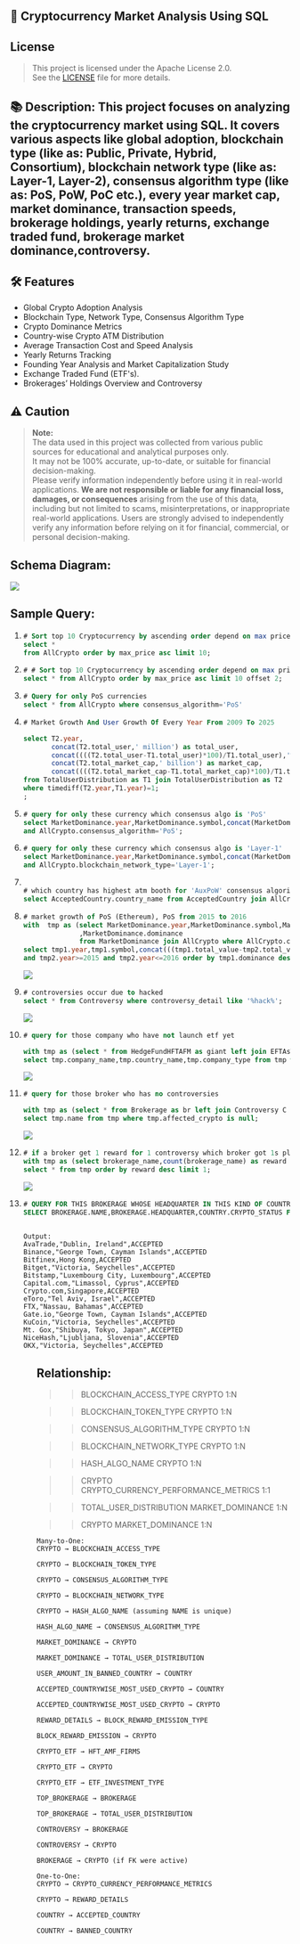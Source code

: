 ## 🚀  Cryptocurrency Market Analysis Using SQL

## License

> This project is licensed under the Apache License 2.0.  
> See the [LICENSE](./LICENSE) file for more details.

## 📚 Description: This project focuses on analyzing the cryptocurrency market using SQL. It covers various aspects like global adoption, blockchain type (like as: Public, Private, Hybrid, Consortium), blockchain network type (like as: Layer-1, Layer-2), consensus algorithm type (like as: PoS, PoW, PoC etc.), every year market cap, market dominance, transaction speeds, brokerage holdings, yearly returns, exchange traded fund, brokerage market dominance,controversy.

## 🛠️ Features
- Global Crypto Adoption Analysis
- Blockchain Type, Network Type, Consensus Algorithm Type
- Crypto Dominance Metrics
- Country-wise Crypto ATM Distribution
- Average Transaction Cost and Speed Analysis
- Yearly Returns Tracking
- Founding Year Analysis and Market Capitalization Study
- Exchange Traded Fund (ETF's).
- Brokerages’ Holdings Overview and Controversy

## ⚠️ Caution
> **Note:**  
> The data used in this project was collected from various public sources for educational and analytical purposes only.  
> It may not be 100% accurate, up-to-date, or suitable for financial decision-making.  
> Please verify information independently before using it in real-world applications.
> **We are not responsible or liable for any financial loss, damages, or consequences** arising from the use of this data, including but not limited to scams, misinterpretations, or inappropriate real-world applications.
> Users are strongly advised to independently verify any information before relying on it for financial, commercial, or personal decision-making.


## Schema Diagram:
<img src="CRYPTO_MARKET_ANALYSIS_PROJECT_DATABASE8.png">

## Sample Query:

<ol>

<li>

```sql
# Sort top 10 Cryptocurrency by ascending order depend on max price
select *
from AllCrypto order by max_price asc limit 10;
```



</li>

<li>

```sql
# # Sort top 10 Cryptocurrency by ascending order depend on max price except the 3 lowest max price
select * from AllCrypto order by max_price asc limit 10 offset 2;
```
</li>

<li>

```sql
# Query for only PoS currencies
select * from AllCrypto where consensus_algorithm='PoS'
```

</li>

<li>

```sql
# Market Growth And User Growth Of Every Year From 2009 To 2025

select T2.year,
       concat(T2.total_user,' million') as total_user,
       concat((((T2.total_user-T1.total_user)*100)/T1.total_user),'%') as user_growth,
       concat(T2.total_market_cap,' billion') as market_cap,
       concat((((T2.total_market_cap-T1.total_market_cap)*100)/T1.total_user),'%') as market_growth
from TotalUserDistribution as T1 join TotalUserDistribution as T2
where timediff(T2.year,T1.year)=1;
;
```

</li>

<li>

```sql
# query for only these currency which consensus algo is 'PoS'
select MarketDominance.year,MarketDominance.symbol,concat(MarketDominance.total_value,' billion'),concat(MarketDominance.dominance,'%') from MarketDominance join AllCrypto  where MarketDominance.symbol=AllCrypto.symbol
and AllCrypto.consensus_algorithm='PoS';
```

</li>


<li>

```sql
# query for only these currency which consensus algo is 'Layer-1'
select MarketDominance.year,MarketDominance.symbol,concat(MarketDominance.total_value,' billion'),concat(MarketDominance.dominance,'%') from MarketDominance join AllCrypto  where MarketDominance.symbol=AllCrypto.symbol
and AllCrypto.blockchain_network_type='Layer-1';
```

</li>

<li>

```sql

# which country has highest atm booth for 'AuxPoW' consensus algorithm.
select AcceptedCountry.country_name from AcceptedCountry join AllCrypto where AcceptedCountry.symbol=AllCrypto.symbol and AllCrypto.consensus_algorithm='AuxPoW';
```

</li>

<li>

```sql
# market growth of PoS (Ethereum), PoS from 2015 to 2016
with  tmp as (select MarketDominance.year,MarketDominance.symbol,MarketDominance.total_value
              ,MarketDominance.dominance
              from MarketDominance join AllCrypto where AllCrypto.consensus_algorithm like '%PoS%' and AllCrypto.symbol=MarketDominance.symbol)
select tmp1.year,tmp1.symbol,concat(((tmp1.total_value-tmp2.total_value)*100/tmp2.total_value),'%') as market_growth,concat(tmp1.dominance,'%') as market_dominance from tmp as tmp1 join tmp as tmp2 where  timediff(tmp1.year,tmp2.year)=1 and tmp1.year>=2015 and tmp1.year<=2016
and tmp2.year>=2015 and tmp2.year<=2016 order by tmp1.dominance desc ;
```


<img src="./SS/C4.png">
</li>

<li>

```sql
# controversies occur due to hacked
select * from Controversy where controversy_detail like '%hack%';
```

<img src="./SS/c5.png">

</li>



<li>

```sql
# query for those company who have not launch etf yet 

with tmp as (select * from HedgeFundHFTAFM as giant left join EFTAsTransactionByAMF EATBA on giant.company_name = EATBA.etf_company)
select tmp.company_name,tmp.country_name,tmp.company_type from tmp where tmp.etf_name is null;
```

<img src="./SS/C6.png">

</li>


<li>

```sql
# query for those broker who has no controversies

with tmp as (select * from Brokerage as br left join Controversy C on br.name = C.brokerage_name)
select tmp.name from tmp where tmp.affected_crypto is null;
```

<img src="./SS/C7.png">
</li>


<li>


```sql
# if a broker get 1 reward for 1 controversy which broker got 1s place
with tmp as (select brokerage_name,count(brokerage_name) as reward from Controversy group by brokerage_name)
select * from tmp order by reward desc limit 1;
```

<img src="./SS/c8.png">
</li>

<li>

```sql
# QUERY FOR THIS BROKERAGE WHOSE HEADQUARTER IN THIS KIND OF COUNTRY WHERE CRYPTO IS ACCEPTED
SELECT BROKERAGE.NAME,BROKERAGE.HEADQUARTER,COUNTRY.CRYPTO_STATUS FROM BROKERAGE JOIN COUNTRY WHERE COUNTRY.CRYPTO_STATUS='ACCEPTED' AND BROKERAGE.HEADQUARTER LIKE
                                                                                                     CONCAT('%',COUNTRY.COUNTRY_NAME,'%');
```

```
Output:
AvaTrade,"Dublin, Ireland",ACCEPTED
Binance,"George Town, Cayman Islands",ACCEPTED
Bitfinex,Hong Kong,ACCEPTED
Bitget,"Victoria, Seychelles",ACCEPTED
Bitstamp,"Luxembourg City, Luxembourg",ACCEPTED
Capital.com,"Limassol, Cyprus",ACCEPTED
Crypto.com,Singapore,ACCEPTED
eToro,"Tel Aviv, Israel",ACCEPTED
FTX,"Nassau, Bahamas",ACCEPTED
Gate.io,"George Town, Cayman Islands",ACCEPTED
KuCoin,"Victoria, Seychelles",ACCEPTED
Mt. Gox,"Shibuya, Tokyo, Japan",ACCEPTED
NiceHash,"Ljubljana, Slovenia",ACCEPTED
OKX,"Victoria, Seychelles",ACCEPTED

```       
</li>

<ol>


## Relationship:

>> BLOCKCHAIN_ACCESS_TYPE	CRYPTO	1:N

>> BLOCKCHAIN_TOKEN_TYPE	CRYPTO	1:N

>> CONSENSUS_ALGORITHM_TYPE	CRYPTO	1:N

>> BLOCKCHAIN_NETWORK_TYPE	CRYPTO	1:N

>> HASH_ALGO_NAME	CRYPTO	1:N

>> CRYPTO	CRYPTO_CURRENCY_PERFORMANCE_METRICS	1:1

>> TOTAL_USER_DISTRIBUTION	MARKET_DOMINANCE	1:N

>> CRYPTO	MARKET_DOMINANCE	1:N



```
Many-to-One:
CRYPTO → BLOCKCHAIN_ACCESS_TYPE

CRYPTO → BLOCKCHAIN_TOKEN_TYPE

CRYPTO → CONSENSUS_ALGORITHM_TYPE

CRYPTO → BLOCKCHAIN_NETWORK_TYPE

CRYPTO → HASH_ALGO_NAME (assuming NAME is unique)

HASH_ALGO_NAME → CONSENSUS_ALGORITHM_TYPE

MARKET_DOMINANCE → CRYPTO

MARKET_DOMINANCE → TOTAL_USER_DISTRIBUTION

USER_AMOUNT_IN_BANNED_COUNTRY → COUNTRY

ACCEPTED_COUNTRYWISE_MOST_USED_CRYPTO → COUNTRY

ACCEPTED_COUNTRYWISE_MOST_USED_CRYPTO → CRYPTO

REWARD_DETAILS → BLOCK_REWARD_EMISSION_TYPE

BLOCK_REWARD_EMISSION → CRYPTO

CRYPTO_ETF → HFT_AMF_FIRMS

CRYPTO_ETF → CRYPTO

CRYPTO_ETF → ETF_INVESTMENT_TYPE

TOP_BROKERAGE → BROKERAGE

TOP_BROKERAGE → TOTAL_USER_DISTRIBUTION

CONTROVERSY → BROKERAGE

CONTROVERSY → CRYPTO

BROKERAGE → CRYPTO (if FK were active)

One-to-One:
CRYPTO → CRYPTO_CURRENCY_PERFORMANCE_METRICS

CRYPTO → REWARD_DETAILS

COUNTRY → ACCEPTED_COUNTRY

COUNTRY → BANNED_COUNTRY

```

